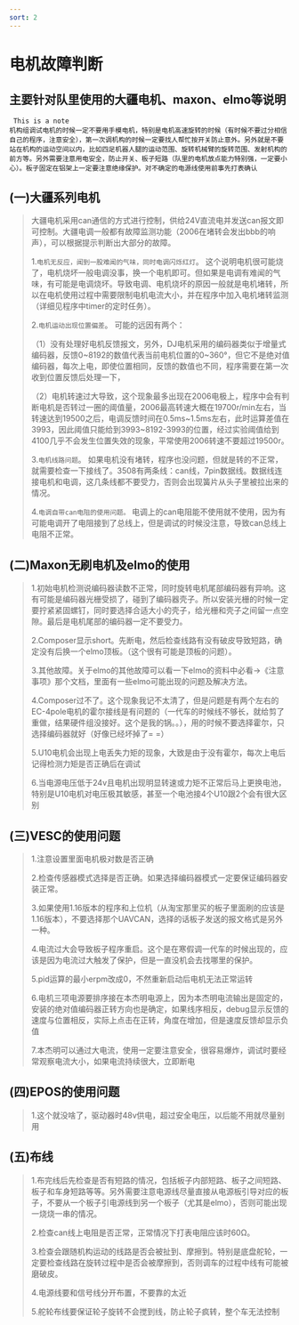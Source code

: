 ```yaml
---
sort: 2
---
```


# 电机故障判断

## 主要针对队里使用的大疆电机、maxon、elmo等说明

```note
 This is a note
机构组调试电机的时候一定不要用手模电机，特别是电机高速旋转的时候（有时候不要过分相信自己的程序，注意安全），第一次调机构的时候一定要找人帮忙按开关防止意外。另外就是不要站在机构的运动空间以内，比如四足机器人腿的运动范围、旋转机械臂的旋转范围、发射机构的前方等。另外需要注意用电安全，防止开关、板子短路（队里的电机放点能力特别强，一定要小心）。板子固定在铝架上一定要注意绝缘保护。对不确定的电源线使用前事先打表确认

```

## (一)大疆系列电机

>大疆电机采用can通信的方式进行控制，供给24V直流电并发送can报文即可控制。大疆电调一般都有故障监测功能（2006在堵转会发出bbb的响声），可以根据提示判断出大部分的故障。
>
>1.`电机无反应，闻到一股难闻的气味，同时电调闪烁红灯`。
这个说明电机很可能烧了，电机烧坏一般电调没事，换一个电机即可。但如果是电调有难闻的气味，有可能是电调烧坏。导致电调、电机烧坏的原因一般就是电机堵转，所以在电机使用过程中需要限制电机电流大小，并在程序中加入电机堵转监测（详细见程序中timer的定时任务）。
>
>2.`电机运动出现位置偏差`。
>可能的远因有两个：
>
>（1）没有处理好电机反馈报文，另外，DJ电机采用的编码器类似于增量式编码器，反馈0~8192的数值代表当前电机位置的0~360°，但它不是绝对值编码器，每次上电，即使位置相同，反馈的数值也不同，程序需要在第一次收到位置反馈后处理一下，
>
>（2）电机转速过大导致，这个现象最多出现在2006电极上，程序中会有判断电机是否转过一圈的阈值量，2006最高转速大概在19700r/min左右，当转速达到19500之后，电调反馈时间在0.5ms~1.5ms左右，此时运算差值在3993，因此阈值只能给到3993~8192-3993的位置，经过实验阈值给到4100几乎不会发生位置失效的现象，平常使用2006转速不要超过19500r。
>
>3.`电机线路问题`。
如果电机没有堵转，程序也没问题，但就是转的不正常，就需要检查一下接线了。3508有两条线：can线，7pin数据线。数据线连接电机和电调，这几条线都不要受力，否则会出现簧片从头子里被拉出来的情况。
>
>4.`电调自带can电阻的使用问题。`
电调上的can电阻能不使用就不使用，因为有可能电调开了电阻接到了总线上，但是调试的时候没注意，导致can总线上电阻不正常。

## (二)Maxon无刷电机及elmo的使用

>1.初始电机检测说编码器读数不正常，同时旋转电机尾部编码器有异响。这有可能是编码器光栅受损了，碰到了编码器壳子。所以安装光栅的时候一定要拧紧紧固螺钉，同时要选择合适大小的壳子，给光栅和壳子之间留一点空隙。最后是电机尾部的编码器一定不要受力。
>
>2.Composer显示short。先断电，然后检查线路有没有破皮导致短路，确定没有后换一个elmo顶板。（这个很有可能是顶板的问题）。
>
>3.其他故障。关于elmo的其他故障可以看一下elmo的资料中必看->《注意事项》那个文档，里面有一些elmo可能出现的问题及解决方法。
>
>4.Composer过不了。这个现象我记不太清了，但是问题是有两个左右的EC-4pole电机的霍尔接线是有问题的（一代车的时候线不够长，就给剪了重做，结果硬件组没接好。这个是我的锅。。），用的时候不要选择霍尔，只选择编码器就好（好像已经坏掉了= =）
>
>5.U10电机会出现上电丢失力矩的现象，大致是由于没有霍尔，每次上电后记得检测力矩是否正确后在调试
>
>6.当电源电压低于24v且电机出现明显转速或力矩不正常后马上更换电池，特别是U10电机对电压极其敏感，甚至一个电池接4个U10跟2个会有很大区别 

## (三)VESC的使用问题

>1.注意设置里面电机极对数是否正确
>
>2.检查传感器模式选择是否正确。如果选择编码器模式一定要保证编码器安装正常。
>
>3.如果使用1.16版本的程序和上位机（从淘宝那里买的板子里面刷的应该是1.16版本），不要选择那个UAVCAN，选择的话板子发送的报文格式是另外一种。
>
>4.电流过大会导致板子程序重启。这个是在寒假调一代车的时候出现的，应该是因为电流过大触发了保护，但是一直没机会去找哪里的保护。
>
>5.pid运算的最小erpm改成0，不然重新启动后电机无法正常运转
>
>6.电机三项电源要排序接在本杰明电源上，因为本杰明电流输出是固定的，安装的绝对值编码器正转方向也是确定，如果线序相反，debug显示反馈的速度与位置相反，实际上点击在正转，角度在增加，但是速度反馈却显示负值
>
>7.本杰明可以通过大电流，使用一定要注意安全，很容易爆炸，调试时要经常观察电流大小，如果电流持续很大，立即断电

## (四)EPOS的使用问题

>1.这个就没啥了，驱动器时48v供电，超过安全电压，以后能不用就尽量别用

## (五)布线

> 1.布完线后先检查是否有短路的情况，包括板子内部短路、板子之间短路、板子和车身短路等等。另外需要注意电源线尽量直接从电源板引导对应的板子，不要从一个板子引电源线到另一个板子（尤其是elmo），否则可能出现一烧烧一串的情况。
>
>2.检查can线上电阻是否正常，正常情况下打表电阻应该时60Ω。
>
>3.检查会跟随机构运动的线路是否会被扯到、摩擦到。特别是底盘舵轮，一定要检查线路在旋转过程中是否会被摩擦到，否则调车的过程中线有可能被磨破皮。
>
>4.电源线要和信号线分开布置，不要靠的太近
>
>5.舵轮布线要保证轮子旋转不会搅到线，防止轮子疯转，整个车无法控制